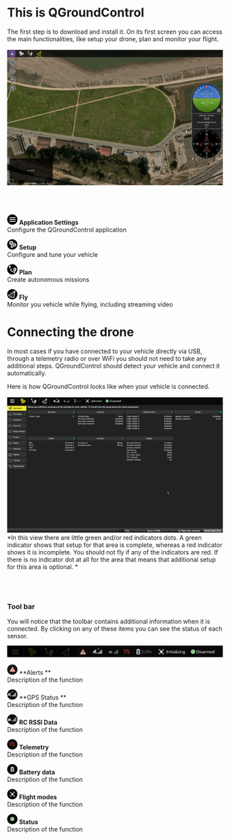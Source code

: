 # This is QGroundControl
The first step is to download and install it. On its first screen you can access the main functionalities, like setup your drone, plan and monitor your flight.
<br>
<br>
![](images/BootToFly.png)
<br>
<br>
<br>
<br>

![](images/quickstart/01_ic_quickstart_settings.png) **Application Settings**
<br>Configure the QGroundControl application

![](images/quickstart/01_ic_quickstart_setup.png) **Setup**
<br>Configure and tune your vehicle

![](images/quickstart/01_ic_quickstart_autonomous.png) **Plan**
<br>Create autonomous missions

![](images/quickstart/01_ic_quickstart_monitoring.png) **Fly**
<br>Monitor you vehicle while flying, including streaming video

# Connecting the drone
In most cases if you have connected to your vehicle directly via USB, through a telemetry radio or over WiFi you should not need to take any additional steps. QGroundControl should detect your vehicle and connect it automatically.

Here is how QGroundControl looks like when your vehicle is connected.
<br>
<br>
![](images/quickstart/02_connecting_the_drone_screen.jpg)
*In this view there are little green and/or red indicators dots. A green indicator shows that setup for that area is complete, whereas a red indicator shows it is incomplete. You should not fly if any of the indicators are red. If there is no indicator dot at all for the area that means that additional setup for this area is optional. *
<br>
<br>
<br>
<br>
### Tool bar
You will notice that the toolbar contains additional information when it is connected. By clicking on any of these items you can see the status of each sensor. 

![](images/quickstart/02_connecting_the_drone_menu.jpg)

![](images/quickstart/02_ic_connecting_the_drone_screen_alerts.png) **Alerts **
<br>Description of the function

![](images/quickstart/02_ic_connecting_the_drone_screen_gps.png) **GPS Status **
<br>Description of the function

![](images/quickstart/02_ic_connecting_the_drone_screen_rc.png) **RC RSSI Data** 
<br>Description of the function

![](images/quickstart/02_ic_connecting_the_drone_screen_telemetry.png) **Telemetry**
<br>Description of the function

![](images/quickstart/02_ic_connecting_the_drone_screen_battery.png) **Battery data**
<br>Description of the function

![](images/quickstart/02_ic_connecting_the_drone_screen_flight-modes.png) **Flight modes**
<br>Description of the function

![](images/quickstart/02_ic_connecting_the_drone_screen_status.png) **Status**
<br>Description of the function
